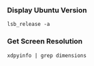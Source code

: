 ### Display Ubuntu Version

    lsb_release -a

### Get Screen Resolution

    xdpyinfo | grep dimensions